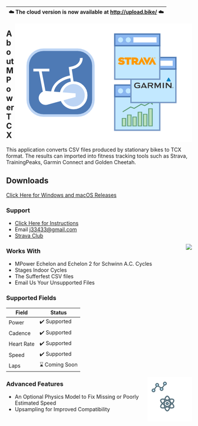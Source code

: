 | **:cloud: The cloud version is now available at http://upload.bike/ :cloud:** |
|---|


<img align="right" src="images/mpowertcx%20simpler.png"/>

## About MPowerTCX
This application converts CSV files produced by stationary bikes to TCX format. The results can imported into fitness tracking tools such as Strava, TrainingPeaks, Garmin Connect and Golden Cheetah.

## Downloads
[Click Here for Windows and macOS Releases](https://github.com/j33433/MPowerTCX/releases/latest)

### Support
* [Click Here for Instructions](INSTRUCTIONS.md)
* Email j33433@gmail.com
* [Strava Club](https://www.strava.com/clubs/MPowerTCX)

<image src="images/mpowertcx%20console%20reflect.png" align="right"/>

### Works With
* MPower Echelon and Echelon 2 for Schwinn A.C. Cycles
* Stages Indoor Cycles
* The Sufferfest CSV files
* Email Us Your Unsupported Files

### Supported Fields

Field  | Status
-----|----- 
Power | ✔️ Supported
Cadence | ✔️ Supported
Heart Rate | ✔️ Supported
Speed | ✔️ Supported
Laps | ⌛ Coming Soon

<img src="images/mpowertcx%20advanced.png" align="right"/>

### Advanced Features
* An Optional Physics Model to Fix Missing or Poorly Estimated Speed
* Upsampling for Improved Compatibility
